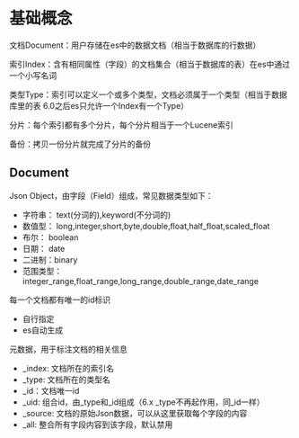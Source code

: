 # 基础概念

文档Document：用户存储在es中的数据文档（相当于数据库的行数据）

索引Index：含有相同属性（字段）的文档集合（相当于数据库的表）在es中通过一个小写名词

类型Type：索引可以定义一个或多个类型，文档必须属于一个类型（相当于数据库里的表 6.0之后es只允许一个Index有一个Type）

分片：每个索引都有多个分片，每个分片相当于一个Lucene索引

备份：拷贝一份分片就完成了分片的备份

## Document

Json Object，由字段（Field）组成，常见数据类型如下：
- 字符串： text(分词的),keyword(不分词的)
- 数值型： long,integer,short,byte,double,float,half_float,scaled_float
- 布尔： boolean
- 日期： date
- 二进制：binary
- 范围类型：integer_range,float_range,long_range,double_range,date_range

每一个文档都有唯一的id标识
- 自行指定
- es自动生成 

元数据，用于标注文档的相关信息
- _index: 文档所在的索引名
- _type: 文档所在的类型名
- _id：文档唯一id
- _uid: 组合id，由_type和_id组成（6.x _type不再起作用，同_id一样）
- _source: 文档的原始Json数据，可以从这里获取每个字段的内容
- _all: 整合所有字段内容到该字段，默认禁用